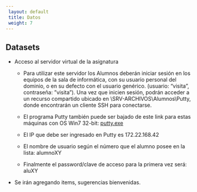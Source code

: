 ```yaml
---
 layout: default
 title: Datos
 weight: 7
---
```



## Datasets

- Acceso al servidor virtual de la asignatura

  - Para utilizar este servidor los Alumnos deberán iniciar sesión en los equipos de la sala de informática, con su usuario personal del dominio, o en su defecto con el usuario genérico. (usuario: “visita”, contraseña: ”visita”). Una vez que inicien sesión, podrán acceder a un recurso compartido ubicado en \\SRV-ARCHIVOS\Alumnos\Putty, donde encontrarán un cliente SSH para conectarse.

  - El programa Putty también puede ser bajado de este link para estas máquinas con OS Win7 32-bit: [putty.exe](https://the.earth.li/~sgtatham/putty/latest/w32/putty.exe)
 
  - El IP que debe ser ingresado en Putty es 172.22.168.42
  - El nombre de usuario según el número que el alumno posee en la lista: alumnoXY
  - Finalmente el password/clave de acceso para la primera vez será: aluXY


- Se irán agregando items, sugerencias bienvenidas.
